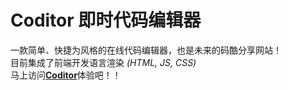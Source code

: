# Coditor 即时代码编辑器

一款简单、快捷为风格的在线代码编辑器，也是未来的码酷分享网站！  
目前集成了前端开发语言渲染 _(HTML, JS, CSS)_  
马上访问[**Coditor**](http://www.haoyellow.cn/coditor2)体验吧！！  


